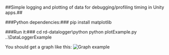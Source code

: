 ##Simple logging and plotting of data for debugging/profiling timing in Unity apps.##

###Python dependencies:###
pip install matplotlib

###Run it:###
cd rd-datalogger\python
python plotExample.py ..\DataLoggerExample

You should get a graph like this:
![Graph example](https://bitbucket.org/philipmac/rd-datalogger/src/master/examplegraph.JPG)
